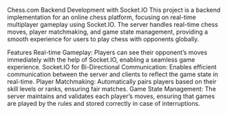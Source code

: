 Chess.com Backend Development with Socket.IO
This project is a backend implementation for an online chess platform, focusing on real-time multiplayer gameplay using Socket.IO. The server handles real-time chess moves, player matchmaking, and game state management, providing a smooth experience for users to play chess with opponents globally.

Features
Real-time Gameplay: Players can see their opponent’s moves immediately with the help of Socket.IO, enabling a seamless game experience.
Socket.IO for Bi-Directional Communication: Enables efficient communication between the server and clients to reflect the game state in real-time.
Player Matchmaking: Automatically pairs players based on their skill levels or ranks, ensuring fair matches.
Game State Management: The server maintains and validates each player’s moves, ensuring that games are played by the rules and stored correctly in case of interruptions.

